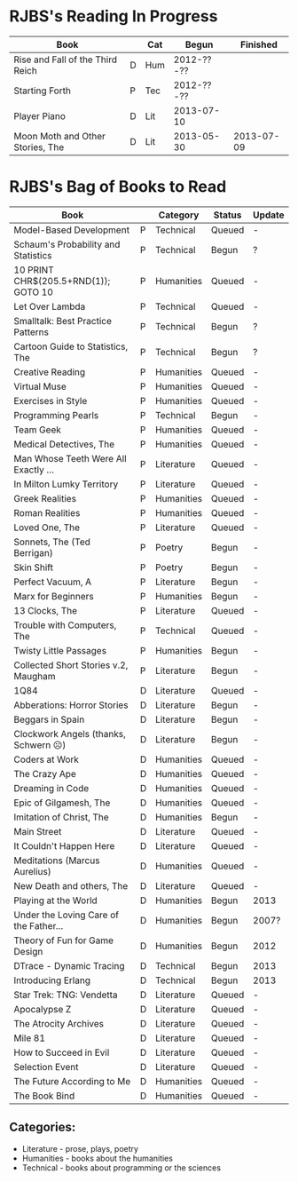 
# RJBS's Reading In Progress

| **Book**                            |   | Cat | Begun      | Finished   |
|-------------------------------------|---|-----|------------|------------|
 Rise and Fall of the Third Reich     | D | Hum | 2012-??-?? |
 Starting Forth                       | P | Tec | 2012-??-?? |
 Player Piano                         | D | Lit | 2013-07-10 |
 Moon Moth and Other Stories, The     | D | Lit | 2013-05-30 | 2013-07-09

# RJBS's Bag of Books to Read

| **Book**                            |   | Category   | Status | Update     |
|-------------------------------------|---|------------|--------|------------|
 Model-Based Development              | P | Technical  | Queued | -
 Schaum's Probability and Statistics  | P | Technical  | Begun  | ?
 10 PRINT CHR$(205.5+RND(1)); GOTO 10 | P | Humanities | Queued | -
 Let Over Lambda                      | P | Technical  | Queued | -
 Smalltalk: Best Practice Patterns    | P | Technical  | Begun  | ?
 Cartoon Guide to Statistics, The     | P | Technical  | Begun  | ?
 Creative Reading                     | P | Humanities | Queued | -
 Virtual Muse                         | P | Humanities | Queued | -
 Exercises in Style                   | P | Humanities | Queued | -
 Programming Pearls                   | P | Technical  | Begun  | -
 Team Geek                            | P | Humanities | Queued | -
 Medical Detectives, The              | P | Humanities | Queued | -
 Man Whose Teeth Were All Exactly …   | P | Literature | Queued | -
 In Milton Lumky Territory            | P | Literature | Queued | -
 Greek Realities                      | P | Humanities | Queued | -
 Roman Realities                      | P | Humanities | Queued | -
 Loved One, The                       | P | Literature | Queued | -
 Sonnets, The (Ted Berrigan)          | P | Poetry     | Begun  | -
 Skin Shift                           | P | Poetry     | Begun  | -
 Perfect Vacuum, A                    | P | Literature | Begun  | -
 Marx for Beginners                   | P | Humanities | Begun  | -
 13 Clocks, The                       | P | Literature | Queued | -
 Trouble with Computers, The          | P | Technical  | Queued | -
 Twisty Little Passages               | P | Humanities | Begun  | -
 Collected Short Stories v.2, Maugham | P | Literature | Begun  | -
 1Q84                                 | D | Literature | Queued | -
 Abberations: Horror Stories          | D | Literature | Begun  | -
 Beggars in Spain                     | D | Literature | Begun  | -
 Clockwork Angels (thanks, Schwern ☹) | D | Literature | Begun  | -
 Coders at Work                       | D | Humanities | Queued | -
 The Crazy Ape                        | D | Humanities | Queued | -
 Dreaming in Code                     | D | Humanities | Queued | -
 Epic of Gilgamesh, The               | D | Humanities | Queued | -
 Imitation of Christ, The             | D | Humanities | Begun  | -
 Main Street                          | D | Literature | Queued | -
 It Couldn't Happen Here              | D | Literature | Queued | -
 Meditations (Marcus Aurelius)        | D | Humanities | Queued | -
 New Death and others, The            | D | Literature | Queued | -
 Playing at the World                 | D | Humanities | Begun  | 2013
 Under the Loving Care of the Father… | D | Humanities | Begun  | 2007?
 Theory of Fun for Game Design        | D | Humanities | Begun  | 2012
 DTrace - Dynamic Tracing             | D | Technical  | Begun  | 2013
 Introducing Erlang                   | D | Technical  | Begun  | 2013
 Star Trek: TNG: Vendetta             | D | Literature | Queued | -
 Apocalypse Z                         | D | Literature | Queued | -
 The Atrocity Archives                | D | Literature | Queued | -
 Mile 81                              | D | Literature | Queued | -
 How to Succeed in Evil               | D | Literature | Queued | -
 Selection Event                      | D | Literature | Queued | -
 The Future According to Me           | D | Humanities | Queued | -
 The Book Bind                        | D | Humanities | Queued | -

## Categories:

* Literature - prose, plays, poetry
* Humanities - books about the humanities
* Technical  - books about programming or the sciences

